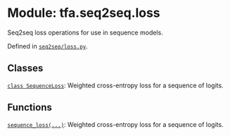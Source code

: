 <div itemscope itemtype="http://developers.google.com/ReferenceObject">
<meta itemprop="name" content="tfa.seq2seq.loss" />
<meta itemprop="path" content="Stable" />
</div>

# Module: tfa.seq2seq.loss

Seq2seq loss operations for use in sequence models.



Defined in [`seq2seq/loss.py`](https://github.com/tensorflow/addons/tree/0.4-release/tensorflow_addons/seq2seq/loss.py).

<!-- Placeholder for "Used in" -->


## Classes

[`class SequenceLoss`](../../tfa/seq2seq/SequenceLoss.md): Weighted cross-entropy loss for a sequence of logits.

## Functions

[`sequence_loss(...)`](../../tfa/seq2seq/sequence_loss.md): Weighted cross-entropy loss for a sequence of logits.

